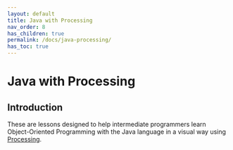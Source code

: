 ```yaml
---
layout: default
title: Java with Processing
nav_order: 8
has_children: true
permalink: /docs/java-processing/
has_toc: true
---
```


# Java with Processing

## Introduction

These are lessons designed to help intermediate programmers learn Object-Oriented Programming with the Java language in a visual way using [Processing](https://processing.org/).

